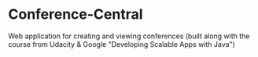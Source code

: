 Conference-Central
==================

Web application for creating and viewing conferences (built along with the course from Udacity &amp; Google "Developing Scalable Apps with Java")
